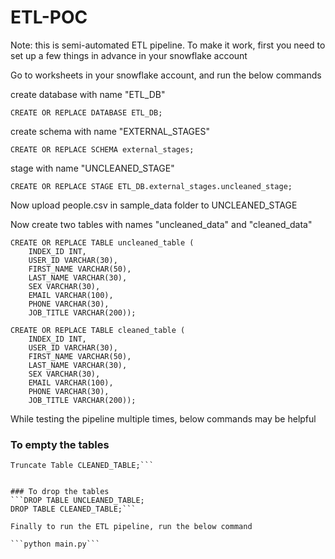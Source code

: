 # ETL-POC

Note: this is semi-automated ETL pipeline. To make it work, first you need to set up a few things in advance in your snowflake account

Go to worksheets in your snowflake account, and run the below commands

create database with name "ETL_DB"

```CREATE OR REPLACE DATABASE ETL_DB;```

create schema with name "EXTERNAL_STAGES"

```CREATE OR REPLACE SCHEMA external_stages;```

stage with name "UNCLEANED_STAGE"

```CREATE OR REPLACE STAGE ETL_DB.external_stages.uncleaned_stage;```


Now upload people.csv in sample_data folder to UNCLEANED_STAGE

Now create two tables with names "uncleaned_data" and "cleaned_data"

```
CREATE OR REPLACE TABLE uncleaned_table (
    INDEX_ID INT,
    USER_ID VARCHAR(30),
    FIRST_NAME VARCHAR(50),
    LAST_NAME VARCHAR(30),
    SEX VARCHAR(30),
    EMAIL VARCHAR(100),
    PHONE VARCHAR(30),
    JOB_TITLE VARCHAR(200));

CREATE OR REPLACE TABLE cleaned_table (
    INDEX_ID INT,
    USER_ID VARCHAR(30),
    FIRST_NAME VARCHAR(50),
    LAST_NAME VARCHAR(30),
    SEX VARCHAR(30),
    EMAIL VARCHAR(100),
    PHONE VARCHAR(30),
    JOB_TITLE VARCHAR(200));

```


While testing the pipeline multiple times, below commands may be helpful

### To empty the tables
```Truncate Table UNCLEANED_TABLE;
Truncate Table CLEANED_TABLE;```


### To drop the tables
```DROP TABLE UNCLEANED_TABLE;
DROP TABLE CLEANED_TABLE;```

Finally to run the ETL pipeline, run the below command

```python main.py```